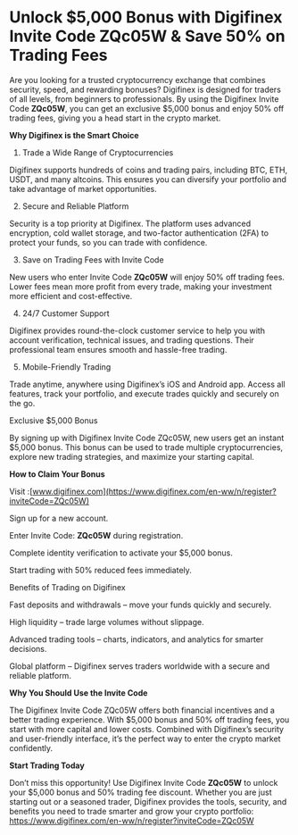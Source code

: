 # Unlock $5,000 Bonus with Digifinex Invite Code ZQc05W & Save 50% on Trading Fees

Are you looking for a trusted cryptocurrency exchange that combines security, speed, and rewarding bonuses? Digifinex is designed for traders of all levels, from beginners to professionals. By using the Digifinex Invite Code **ZQc05W**, you can get an exclusive $5,000 bonus and enjoy 50% off trading fees, giving you a head start in the crypto market.

**Why Digifinex is the Smart Choice**

1. Trade a Wide Range of Cryptocurrencies

Digifinex supports hundreds of coins and trading pairs, including BTC, ETH, USDT, and many altcoins. This ensures you can diversify your portfolio and take advantage of market opportunities.

2. Secure and Reliable Platform

Security is a top priority at Digifinex. The platform uses advanced encryption, cold wallet storage, and two-factor authentication (2FA) to protect your funds, so you can trade with confidence.

3. Save on Trading Fees with Invite Code

New users who enter Invite Code **ZQc05W** will enjoy 50% off trading fees. Lower fees mean more profit from every trade, making your investment more efficient and cost-effective.

4. 24/7 Customer Support

Digifinex provides round-the-clock customer service to help you with account verification, technical issues, and trading questions. Their professional team ensures smooth and hassle-free trading.

5. Mobile-Friendly Trading

Trade anytime, anywhere using Digifinex’s iOS and Android app. Access all features, track your portfolio, and execute trades quickly and securely on the go.

Exclusive $5,000 Bonus

By signing up with Digifinex Invite Code ZQc05W, new users get an instant $5,000 bonus. This bonus can be used to trade multiple cryptocurrencies, explore new trading strategies, and maximize your starting capital.

**How to Claim Your Bonus**

Visit :[www.digifinex.com](https://www.digifinex.com/en-ww/n/register?inviteCode=ZQc05W)

Sign up for a new account.

Enter Invite Code: **ZQc05W** during registration.

Complete identity verification to activate your $5,000 bonus.

Start trading with 50% reduced fees immediately.

Benefits of Trading on Digifinex

Fast deposits and withdrawals – move your funds quickly and securely.

High liquidity – trade large volumes without slippage.

Advanced trading tools – charts, indicators, and analytics for smarter decisions.

Global platform – Digifinex serves traders worldwide with a secure and reliable platform.

**Why You Should Use the Invite Code**

The Digifinex Invite Code ZQc05W offers both financial incentives and a better trading experience. With $5,000 bonus and 50% off trading fees, you start with more capital and lower costs. Combined with Digifinex’s security and user-friendly interface, it’s the perfect way to enter the crypto market confidently.

**Start Trading Today**

Don’t miss this opportunity! Use Digifinex Invite Code **ZQc05W** to unlock your $5,000 bonus and 50% trading fee discount. Whether you are just starting out or a seasoned trader, Digifinex provides the tools, security, and benefits you need to trade smarter and grow your crypto portfolio: https://www.digifinex.com/en-ww/n/register?inviteCode=ZQc05W
